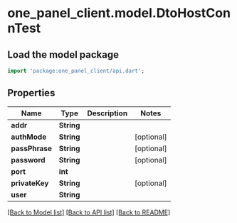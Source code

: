 # one_panel_client.model.DtoHostConnTest

## Load the model package
```dart
import 'package:one_panel_client/api.dart';
```

## Properties
Name | Type | Description | Notes
------------ | ------------- | ------------- | -------------
**addr** | **String** |  | 
**authMode** | **String** |  | [optional] 
**passPhrase** | **String** |  | [optional] 
**password** | **String** |  | [optional] 
**port** | **int** |  | 
**privateKey** | **String** |  | [optional] 
**user** | **String** |  | 

[[Back to Model list]](../README.md#documentation-for-models) [[Back to API list]](../README.md#documentation-for-api-endpoints) [[Back to README]](../README.md)


